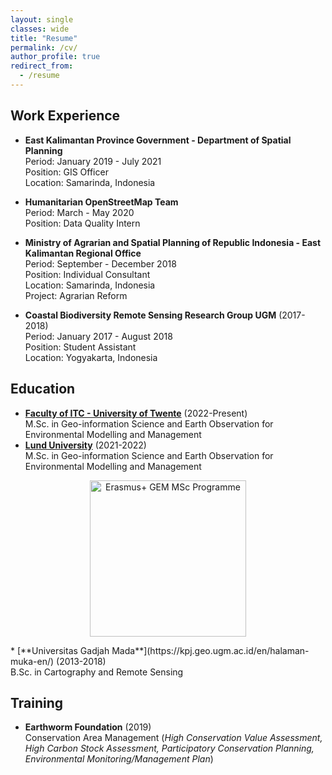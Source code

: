 ```yaml
---
layout: single
classes: wide
title: "Resume"
permalink: /cv/
author_profile: true
redirect_from:
  - /resume
---
```


## Work Experience
* **East Kalimantan Province Government - Department of Spatial Planning**<br>
Period: January 2019 - July 2021<br>
Position: GIS Officer<br>
Location: Samarinda, Indonesia<br>

* **Humanitarian OpenStreetMap Team**<br>
Period: March - May 2020<br>
Position: Data Quality Intern

* **Ministry of Agrarian and Spatial Planning of Republic Indonesia - East Kalimantan Regional Office**<br>
Period: September - December 2018<br>
Position: Individual Consultant<br>
Location: Samarinda, Indonesia<br>
Project: Agrarian Reform

* **Coastal Biodiversity Remote Sensing Research Group UGM** (2017-2018)<br>
Period: January 2017 - August 2018<br>
Position: Student Assistant<br>
Location: Yogyakarta, Indonesia


## Education
* [**Faculty of ITC - University of Twente**](https://www.itc.nl/education/studyfinder/geo-information-science-earth-observation/specialisation/natural-resources-management/#programme-overview) (2022-Present)<br>
M.Sc. in Geo-information Science and Earth Observation for Environmental Modelling and Management
* [**Lund University**](https://www.nateko.lu.se/education/masters-programmes/geo-information-science-and-earth-observation-environmental-modelling-and-management-gem) (2021-2022)<br>
M.Sc. in Geo-information Science and Earth Observation for Environmental Modelling and Management
<p></p>
<p align="center">
<img src="https://geografif.github.io/images/erasmusgemmsc.png" alt="Erasmus+ GEM MSc Programme" style="width: 250px;"/>
</p>
<p></p>
* [**Universitas Gadjah Mada**](https://kpj.geo.ugm.ac.id/en/halaman-muka-en/) (2013-2018)<br>
B.Sc. in Cartography and Remote Sensing


## Training
* **Earthworm Foundation** (2019)<br>
Conservation Area Management
(*High Conservation Value Assessment, High Carbon Stock Assessment, Participatory Conservation Planning, Environmental Monitoring/Management Plan*)

